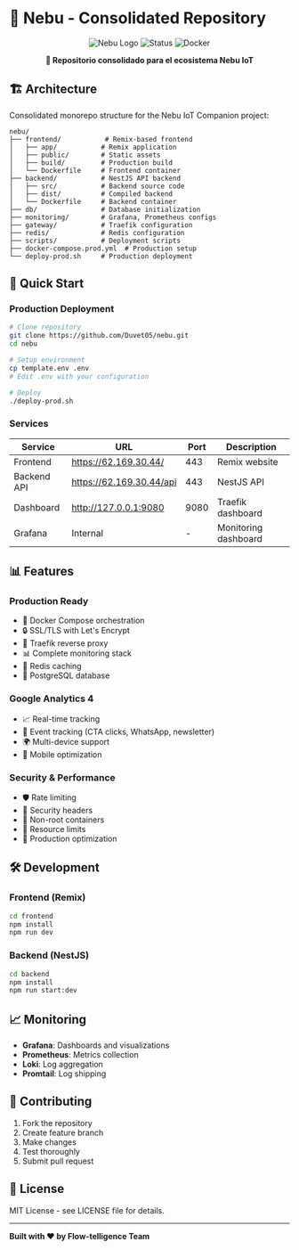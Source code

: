 # 🤖 Nebu - Consolidated Repository

<div align="center">

![Nebu Logo](https://img.shields.io/badge/Nebu-IoT%20Companion-blue)
![Status](https://img.shields.io/badge/Status-Production%20Ready-green)
![Docker](https://img.shields.io/badge/Docker-Compose-blue)

**🤖 Repositorio consolidado para el ecosistema Nebu IoT**

</div>

## 🏗️ Architecture

Consolidated monorepo structure for the Nebu IoT Companion project:

```
nebu/
├── frontend/           # Remix-based frontend
│   ├── app/           # Remix application
│   ├── public/        # Static assets
│   ├── build/         # Production build
│   └── Dockerfile     # Frontend container
├── backend/           # NestJS API backend  
│   ├── src/           # Backend source code
│   ├── dist/          # Compiled backend
│   └── Dockerfile     # Backend container
├── db/                # Database initialization
├── monitoring/        # Grafana, Prometheus configs
├── gateway/           # Traefik configuration
├── redis/             # Redis configuration
├── scripts/           # Deployment scripts
├── docker-compose.prod.yml  # Production setup
└── deploy-prod.sh     # Production deployment
```

## 🚀 Quick Start

### Production Deployment

```bash
# Clone repository
git clone https://github.com/Duvet05/nebu.git
cd nebu

# Setup environment
cp template.env .env
# Edit .env with your configuration

# Deploy
./deploy-prod.sh
```

### Services

| Service | URL | Port | Description |
|---------|-----|------|-------------|
| Frontend | https://62.169.30.44/ | 443 | Remix website |
| Backend API | https://62.169.30.44/api | 443 | NestJS API |
| Dashboard | http://127.0.0.1:9080 | 9080 | Traefik dashboard |
| Grafana | Internal | - | Monitoring dashboard |

## 📊 Features

### Production Ready
- 🐳 Docker Compose orchestration
- 🔒 SSL/TLS with Let's Encrypt
- 🚦 Traefik reverse proxy
- 📊 Complete monitoring stack
- 🔴 Redis caching
- 💾 PostgreSQL database

### Google Analytics 4
- 📈 Real-time tracking
- 🎯 Event tracking (CTA clicks, WhatsApp, newsletter)
- 🌍 Multi-device support
- 📱 Mobile optimization

### Security & Performance
- 🛡️ Rate limiting
- 🔐 Security headers
- 👤 Non-root containers
- 💾 Resource limits
- 🚀 Production optimization

## 🛠️ Development

### Frontend (Remix)
```bash
cd frontend
npm install
npm run dev
```

### Backend (NestJS)  
```bash
cd backend
npm install
npm run start:dev
```

## 📈 Monitoring

- **Grafana**: Dashboards and visualizations
- **Prometheus**: Metrics collection  
- **Loki**: Log aggregation
- **Promtail**: Log shipping

## 🤝 Contributing

1. Fork the repository
2. Create feature branch
3. Make changes
4. Test thoroughly
5. Submit pull request

## 📄 License

MIT License - see LICENSE file for details.

---

**Built with ❤️ by Flow-telligence Team**

